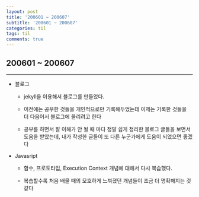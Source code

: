 ```yaml
---
layout: post
title: '200601 ~ 200607'
subtitle: '200601 ~ 200607'
categories: til
tags: til
comments: true
---
```


## 200601 ~ 200607

---

- 블로그

  - jekyll을 이용해서 블로그를 만들었다.

  - 이전에는 공부한 것들을 개인적으로만 기록해두었는데 이제는 기록한 것들을 더 다음어서 블로그에 올리려고 한다

  - 공부를 하면서 잘 이해가 안 될 때 마다 정말 쉽게 정리한 블로그 글들을 보면서 도움을 받았는데, 내가 작성한 글들이 또 다른 누군가에게 도움이 되었으면 좋겠다

- Javasript

  - 함수, 프로토타입, Execution Context 개념에 대해서 다시 복습했다.

  - 복습할수록 처음 배울 때의 모호하게 느껴졌던 개념들이 조금 더 명확해지는 것 같다
